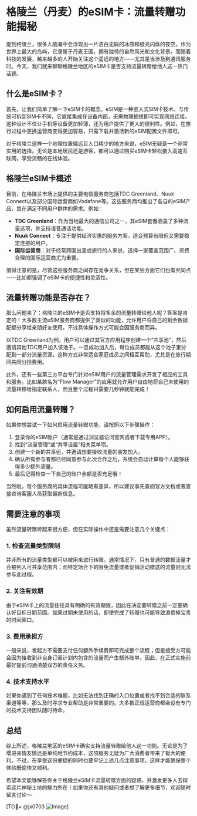 # 格陵兰（丹麦）的eSIM卡：流量转赠功能揭秘

提到格陵兰，很多人脑海中会浮现出一片洁白无瑕的冰原和极光闪烁的夜空。作为世界上最大的岛屿，它隶属于丹麦王国，拥有独特的自然风光和文化背景。而随着科技的发展，越来越多的人开始关注这个遥远的地方——尤其是当涉及到通讯服务时。今天，我们就来聊聊格陵兰地区的eSIM卡是否支持流量转赠给他人这一热门话题。

## 什么是eSIM卡？

首先，让我们简单了解一下eSIM卡的概念。eSIM是一种嵌入式SIM卡技术，与传统可拆卸SIM卡不同，它直接集成在设备内部，无需物理插拔即可实现网络连接。这种设计不仅让手机等设备更加轻薄，还为用户提供了更大的便利性。例如，在旅行过程中更换运营商变得更加容易，只需下载并激活新的eSIM配置文件即可。

对于格陵兰这样一个地理位置偏远且人口稀少的地方来说，eSIM无疑是一个非常实用的选择。无论是本地居民还是游客，都可以通过购买eSIM卡轻松接入高速互联网，享受流畅的在线体验。

## 格陵兰eSIM卡概述

目前，在格陵兰市场上提供的主要电信服务商包括TDC Greenland、Nuuk Connect以及部分国际运营商如Vodafone等。这些服务商均推出了各自的eSIM产品，旨在满足不同用户群体的需求。例如：

- **TDC Greenland**：作为当地最大的通信公司之一，其eSIM套餐涵盖了多种流量选项，并支持语音通话功能。
- **Nuuk Connect**：专注于提供经济实惠的服务方案，适合预算有限但又需要稳定连接的用户。
- **国际运营商**：对于经常跨国出差或旅行的人来说，选择一家覆盖范围广、资费合理的国际运营商尤为重要。

值得注意的是，尽管这些服务商之间存在竞争关系，但在某些方面它们也有共同点——比如都强调了eSIM卡的便捷性和灵活性。

## 流量转赠功能是否存在？

那么问题来了：格陵兰的eSIM卡是否支持将多余的流量转赠给他人呢？答案是肯定的！大多数主流eSIM服务商都提供了类似的功能，允许用户将自己的剩余数据配额分享给亲朋好友使用。不过具体操作方式可能会因服务商而异。

以TDC Greenland为例，用户可以通过其官方应用程序创建一个“共享池”，然后邀请其他TDC用户加入该池子。一旦成功加入后，每位成员都能从这个池子里分配到一部分流量资源。这种方式非常适合家庭成员之间相互帮助，尤其是在旅行期间共同分担费用。

此外，还有一些第三方平台专门针对eSIM用户的流量管理需求开发了相应的工具和服务。比如某款名为“Flow Manager”的应用就允许用户自由地将自己未使用的流量转移给指定联系人，而且整个过程只需要几秒钟就能完成！

## 如何启用流量转赠？

如果你想尝试一下如何启用流量转赠功能，请按照以下步骤操作：

1. 登录你的eSIM账户（通常是通过浏览器访问官网或者下载专用APP）。
2. 找到“流量管理”或“共享设置”相关菜单项。
3. 创建一个新的共享组，并邀请想要接收流量的朋友加入。
4. 确认所有参与者都已经同意参与此次合作之后，系统会自动计算每个人能够获得多少额外流量。
5. 最后记得检查一下自己的账户余额是否充足哦！

当然啦，每个服务商的具体流程可能略有差异，所以建议事先查阅官方文档或者直接咨询客服人员获取最新信息。

## 需要注意的事项

虽然流量转赠听起来很方便，但在实际操作中还是需要注意几个关键点：

### 1. 检查流量类型限制
并非所有的流量类型都可以被用来进行转赠。通常情况下，只有普通的数据流量才会被列入可共享范围内；而特定场合下的限免流量或者促销活动赠送的流量则无法参与此过程。

### 2. 关注有效期
由于eSIM卡上的流量往往具有明确的有效期限，因此在决定要转赠之前一定要确认好目标日期范围。如果过期未使用的话，即使完成了转赠也可能导致浪费掉宝贵的时间窗口。

### 3. 费用承担方
一般来说，发起方不需要支付任何额外手续费即可完成整个流程；但是接受方可能会因为接收到非自身订阅计划内包含的流量而产生额外账单。因此，在正式实施前最好提前沟通清楚双方的责任义务。

### 4. 技术支持水平
如果你遇到了任何技术难题，比如无法找到正确的入口位置或者找不到合适的联系渠道等等，那么及时寻求专业帮助是非常重要的。大多数正规运营商都会设有专门的技术支持团队随时待命。

## 总结

综上所述，格陵兰地区的eSIM卡确实支持流量转赠给他人这一功能。无论是为了增进亲情友情还是单纯地节约成本，这项服务无疑为广大消费者带来了极大的便利。不过，在享受这份便捷的同时也要牢记上述几点注意事项，这样才能确保整个体验既愉快又顺利。

希望本文能够解答你关于格陵兰eSIM卡流量转赠方面的疑惑，并激发更多人去探索这片神秘土地的魅力所在！如果你还有其他疑问或者想了解更多细节，欢迎随时留言讨论～  

[TG💪+ @jx0703 ![Image](https://github.com/user-attachments/assets/dbca1d08-cadb-493c-b0ec-ad6f7a83f270)]